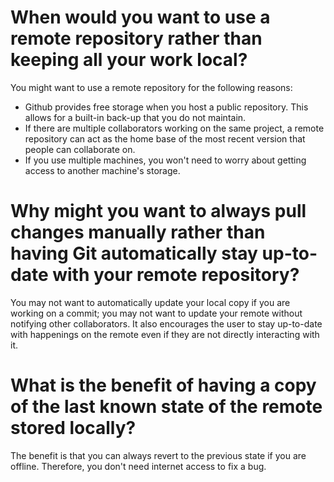 
# When would you want to use a remote repository rather than keeping all your work local?

You might want to use a remote repository for the following reasons:

* Github provides free storage when you host a public repository. This allows for a built-in back-up that you do not maintain.
* If there are multiple collaborators working on the same project, a remote repository can act as the home base of the most recent version that people can collaborate on.
* If you use multiple machines, you won't need to worry about getting access to another machine's storage.


# Why might you want to always pull changes manually rather than having Git automatically stay up-to-date with your remote repository?

You may not want to automatically update your local copy if you are working on a commit; you may not want to update your remote without notifying other collaborators. It also encourages the user to stay up-to-date with happenings on the remote even if they are not directly interacting with it.

# What is the benefit of having a copy of the last known state of the remote stored locally?

The benefit is that you can always revert to the previous state if you are offline. Therefore, you don't need internet access to fix a bug.
